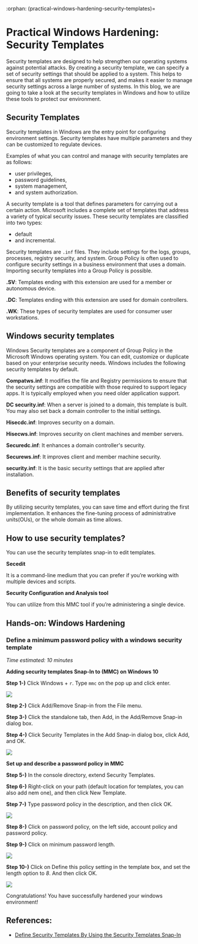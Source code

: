 :orphan:
(practical-windows-hardening-security-templates)=

# Practical Windows Hardening: Security Templates

Security templates are designed to help strengthen our operating systems against potential attacks. By creating a security template, we can specify a set of security settings that should be applied to a system. This helps to ensure that all systems are properly secured, and makes it easier to manage security settings across a large number of systems. In this blog, we are going to take a look at the security templates in Windows and how to utilize these tools to protect our environment.

## Security Templates

Security templates in Windows are the entry point for configuring environment settings. Security templates have multiple parameters and they can be customized to regulate devices.

Examples of what you can control and manage with security templates are as follows:

- user privileges,
- password guidelines,
- system management,
- and system authorization.

A security template is a tool that defines parameters for carrying out a certain action. Microsoft includes a complete set of templates that address a variety of typical security issues. These security templates are classified into two types:

- default
- and incremental.

Security templates are `.inf` files. They include settings for the logs, groups, processes, registry security, and system. Group Policy is often used to configure security settings in a business environment that uses a domain. Importing security templates into a Group Policy is possible.

**.SV**: Templates ending with this extension are used for a member or autonomous device.

**.DC**: Templates ending with this extension are used for domain controllers.

**.WK**: These types of security templates are used for consumer user workstations.

## Windows security templates

Windows Security templates are a component of Group Policy in the Microsoft Windows operating system. You can edit, customize or duplicate based on your enterprise security needs. Windows includes the following security templates by default.

**Compatws.inf**: It modifies the file and Registry permissions to ensure that the security settings are compatible with those required to support legacy apps. It is typically employed when you need older application support.

**DC security.inf**: When a server is joined to a domain, this template is built. You may also set back a domain controller to the initial settings.

**Hisecdc.inf**: Improves security on a domain.

**Hisecws.inf**: Improves security on client machines and member servers.

**Securedc.inf**: It enhances a domain controller's security.

**Securews.inf**: It improves client and member machine security.

**security.inf**: It is the basic security settings that are applied after installation.

## Benefits of security templates

By utilizing security templates, you can save time and effort during the first implementation.
It enhances the fine-tuning process of administrative units(OUs), or the whole domain as time allows.

## How to use security templates?

You can use the security templates snap-in to edit templates.

**Secedit**

It is a command-line medium that you can prefer if you’re working with multiple devices and scripts.

**Security Configuration and Analysis tool**

You can utilize from this MMC tool if you’re administering a single device.

## Hands-on: Windows Hardening

### Define a minimum password policy with a windows security template

_Time estimated: 10 minutes_

**Adding security templates Snap-In to (MMC) on Windows 10**

**Step 1-)** Click Windows + `r`.
Type `mmc` on the pop up and click enter.

![](images/securing-windows2.png)

**Step 2-)** Click Add/Remove Snap-in from the File menu.

**Step 3-)** Click the standalone tab, then Add, in the Add/Remove Snap-in dialog box.

**Step 4-)** Click Security Templates in the Add Snap-in dialog box, click Add, and OK.

![](images/securing-windows3.png)

**Set up and describe a password policy in MMC**

**Step 5-)** In the console directory, extend Security Templates.

**Step 6-)** Right-click on your path (default location for templates, you can also add nem one), and then click New Template.

**Step 7-)** Type password policy in the description, and then click OK.

![](images/securing-windows4.png)

**Step 8-)** Click on password policy, on the left side, account policy and password policy.

**Step 9-)** Click on minimum password length.

![](images/securing-windows5.png)

**Step 10-)** Click on Define this policy setting in the template box, and set the length option to _8_. And then click OK.

![](images/securing-windows6.png)

Congratulations! You have successfully hardened your windows environment!

## References:

- [Define Security Templates By Using the Security Templates Snap-In](https://docs.microsoft.com/en-us/troubleshoot/windows-server/identity/define-security-templates-using-security-templates-snap-in)
